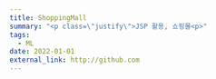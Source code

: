 ```yaml
---
title: ShoppingMall
summary: "<p class=\"justify\">JSP 활용, 쇼핑몰<p>"
tags:
  - ML
date: 2022-01-01
external_link: http://github.com
---
```

